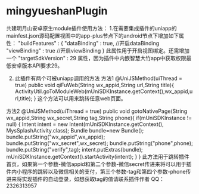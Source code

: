 # mingyueshanPlugin
共建明月山安卓原生module插件使用方法：
1.在需要集成插件的uniapp的mainfest.json源码配置视图中的app-plus节点下的android节点下增加如下属性：
 "buildFeatures" : {
                    "dataBinding" : true, //开启dataBinding
                    "viewBinding" : true //开启viewBinding
                }
此属性用于开启视图绑定。还需增加一个  "targetSdkVersion" : 29  属性，因为插件中内嵌智慧大竹app中获取权限最低安卓版本API要求29。

2. 此插件有两个可被uniapp调用的方法
方法1
   @UniJSMethod(uiThread = true)
    public void qiFuWeb(String wx_appid,String url,String title){
        ActivityUtil.goToModuleWeb(mUniSDKInstance.getContext(),wx_appid,url,title);
    }
 这个方法可以用来跳转任意web页面。
 
 方法2
    @UniJSMethod(uiThread = true)
    public void gotoNativePage(String wx_appid,String wx_secret,String tag,String phone){
        if(mUniSDKInstance != null) {
            Intent intent = new Intent(mUniSDKInstance.getContext(), MysSplashActivity.class);
            Bundle bundle=new Bundle();
            bundle.putString("wx_appid",wx_appid);
            bundle.putString("wx_secret",wx_secret);
            bundle.putString("phone",phone);
            bundle.putString("verify",tag);
            intent.putExtras(bundle);
            mUniSDKInstance.getContext().startActivity(intent);
        }
    }
    此方法用于跳转插件首页，如果第一个参数-微信appid和第二个参数-微信secret传进来将可以用于插件内小程序的跳转以及微信相关的支付，第三个参数-tag和第四个参数-phone传进来将实现插件的自动登录，如想获取tag的值请联系插件作者 QQ：2326313957
